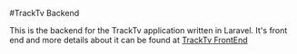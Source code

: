 #TrackTv Backend

This is the backend for the TrackTv application written in Laravel. It's front end and more details about it can be found at <a href="https://github.com/olamileke/track-tv-fe">TrackTv FrontEnd</a>

